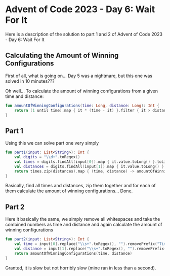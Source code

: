 # Advent of Code 2023 - Day 6: Wait For It
Here is a description of the solution to part 1 and 2 of Advent of Code 2023 - Day 6: Wait For It

## Calculating the Amount of Winning Configurations
First of all, what is going on... Day 5 was a nightmare, but this one was solved in 10 minutes???

Oh well... To calculate the amount of winning configurations from a given time and distance:
```kotlin
fun amountOfWinningConfigurations(time: Long, distance: Long): Int {
    return (1 until time).map { it * (time - it) }.filter { it > distance }.size
}
```

## Part 1
Using this we can solve part one very simply
```kotlin
fun part1(input: List<String>): Int {
    val digits = "\\d+".toRegex()
    val times = digits.findAll(input[0]).map { it.value.toLong() }.toList()
    val distances = digits.findAll(input[1]).map { it.value.toLong() }.toList()
    return times.zip(distances).map { (time, distance) -> amountOfWinningConfigurations(time, distance) }.reduce(Int::times)
}
```
Basically, find all times and distances, zip them together and for each of them calculate the amount of winning configurations... Done.

## Part 2
Here it basically the same, we simply remove all whitespaces and take the combined numbers as time and distance and again calculate the amount of winning configurations
```kotlin
fun part2(input: List<String>): Int {
    val time = input[0].replace("\\s+".toRegex(), "").removePrefix("Time:").toLong()
    val distance = input[1].replace("\\s+".toRegex(), "").removePrefix("Distance:").toLong()
    return amountOfWinningConfigurations(time, distance)
}
```
Granted, it is slow but not horribly slow (mine ran in less than a second).
